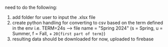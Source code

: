 need to do the following:
1. add folder for user to input the .xlsx file
2. create python handling for converting to csv based on the term defined in the env
    i.e. TERM=24s --> file name = "Spring 2024" (s = Spring, u = Summer, f = Fall, + `20{first part of term}`)
3. resulting data should be downloaded for now, uploaded to firebase